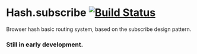 # Hash.subscribe  [![Build Status](https://travis-ci.org/raiseandfall/Hash.subscribe.svg)](https://travis-ci.org/raiseandfall/Hash.subscribe)

Browser hash basic routing system, based on the subscribe design pattern.  

### Still in early development.

